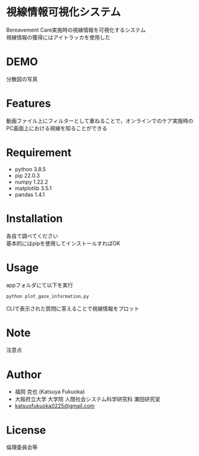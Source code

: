 # 視線情報可視化システム

Bereavement Care実施時の視線情報を可視化するシステム<br>
視線情報の獲得にはアイトラッカを使用した

# DEMO

分散図の写真

# Features

動画ファイル上にフィルターとして重ねることで，オンラインでのケア実施時のPC画面上における視線を知ることができる

# Requirement

* python 3.8.5
* pip 22.0.3
* numpy 1.22.2
* matplotlib 3.5.1
* pandas 1.4.1

# Installation

各自で調べてください<br>
基本的にはpipを使用してインストールすればOK

# Usage

appフォルダにて以下を実行

```bash
python plot_gaze_information.py
```

CLIで表示された質問に答えることで視線情報をプロット

# Note

注意点

# Author

* 福岡 克也 (Katsuya Fukuoka)
* 大阪府立大学 大学院 人間社会システム科学研究科 瀬田研究室
* katsuofukuoka0225@gmail.com

# License

倫理委員会等